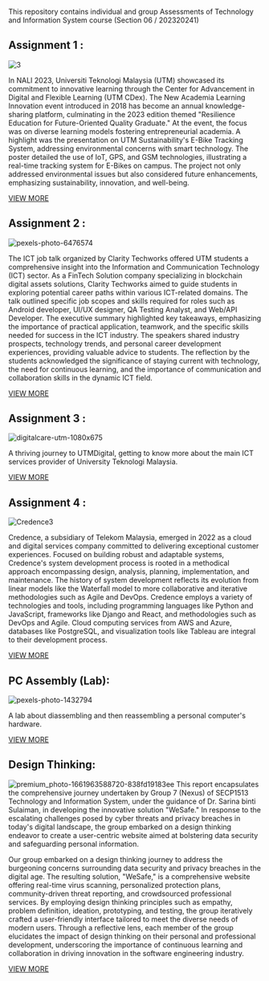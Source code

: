 This repository contains individual and group Assessments of Technology and Information System course (Section 06 / 202320241)

Assignment 1 :
---
![3](https://github.com/AhmadMuawya/TIS-06/assets/147373032/100a48fb-efe7-4a15-8f02-1f46023ddce4)

In NALI 2023, Universiti Teknologi Malaysia (UTM) showcased its commitment to innovative learning through the Center for Advancement in Digital and Flexible Learning (UTM CDex). The New Academia Learning Innovation event introduced in 2018 has become an annual knowledge-sharing platform, culminating in the 2023 edition themed "Resilience Education for Future-Oriented Quality Graduate." At the event, the focus was on diverse learning models fostering entrepreneurial academia. A highlight was the presentation on UTM Sustainability's E-Bike Tracking System, addressing environmental concerns with smart technology. The poster detailed the use of IoT, GPS, and GSM technologies, illustrating a real-time tracking system for E-Bikes on campus. The project not only addressed environmental issues but also considered future enhancements, emphasizing sustainability, innovation, and well-being.

[VIEW MORE](./assg1/ReadMe.md)
 
Assignment 2 :
---
![pexels-photo-6476574](https://github.com/AhmadMuawya/TIS-06/assets/147373032/22abfc8c-aa3e-4e13-9080-3c9bdd6adbf7)

The ICT job talk organized by Clarity Techworks offered UTM students a comprehensive insight into the Information and Communication Technology (ICT) sector. As a FinTech Solution company specializing in blockchain digital assets solutions, Clarity Techworks aimed to guide students in exploring potential career paths within various ICT-related domains. The talk outlined specific job scopes and skills required for roles such as Android developer, UI/UX designer, QA Testing Analyst, and Web/API Developer. The executive summary highlighted key takeaways, emphasizing the importance of practical application, teamwork, and the specific skills needed for success in the ICT industry. The speakers shared industry prospects, technology trends, and personal career development experiences, providing valuable advice to students. The reflection by the students acknowledged the significance of staying current with technology, the need for continuous learning, and the importance of communication and collaboration skills in the dynamic ICT field.

[VIEW MORE](./assg2/ReadMe.md)

Assignment 3 :
---
![digitalcare-utm-1080x675](https://github.com/AhmadMuawya/TIS-06/assets/147373032/05f1e01c-9de2-43ea-9f9f-3fddc6246fe9)

A thriving journey to UTMDigital, getting to know more about the main ICT services provider of University Teknologi Malaysia.

[VIEW MORE](./assg3/ReadMe.md)

Assignment 4 :
---
![Credence3](https://github.com/AhmadMuawya/TIS-06/assets/147373032/09bc2320-2019-4cab-8057-2670e45d11c0)

Credence, a subsidiary of Telekom Malaysia, emerged in 2022 as a cloud and digital services company committed to delivering exceptional customer experiences. Focused on building robust and adaptable systems, Credence's system development process is rooted in a methodical approach encompassing design, analysis, planning, implementation, and maintenance. The history of system development reflects its evolution from linear models like the Waterfall model to more collaborative and iterative methodologies such as Agile and DevOps. Credence employs a variety of technologies and tools, including programming languages like Python and JavaScript, frameworks like Django and React, and methodologies such as DevOps and Agile. Cloud computing services from AWS and Azure, databases like PostgreSQL, and visualization tools like Tableau are integral to their development process.

[VIEW MORE](./assg4/ReadMe.md)

PC Assembly (Lab):
---
![pexels-photo-1432794](https://github.com/AhmadMuawya/TIS-06/assets/147373032/17f196bd-0648-46a8-84a6-0f3781fc8497)

A lab about diassembling and then reassembling a personal computer's hardware.

[VIEW MORE](./Lab/ReadMe.md)

Design Thinking:
---
![premium_photo-1661963588720-838fd19183ee](https://github.com/AhmadMuawya/TIS-06/assets/147373032/770077b8-730b-4a51-9c02-50a6dcc83824)
This report encapsulates the comprehensive journey undertaken by Group 7 (Nexus) of SECP1513 Technology and Information System, under the guidance of Dr. Sarina binti Sulaiman, in developing the innovative solution "WeSafe." In response to the escalating challenges posed by cyber threats and privacy breaches in today's digital landscape, the group embarked on a design thinking endeavor to create a user-centric website aimed at bolstering data security and safeguarding personal information.

Our group embarked on a design thinking journey to address the burgeoning concerns surrounding data security and privacy breaches in the digital age. The resulting solution, "WeSafe," is a comprehensive website offering real-time virus scanning, personalized protection plans, community-driven threat reporting, and crowdsourced professional services. By employing design thinking principles such as empathy, problem definition, ideation, prototyping, and testing, the group iteratively crafted a user-friendly interface tailored to meet the diverse needs of modern users. Through a reflective lens, each member of the group elucidates the impact of design thinking on their personal and professional development, underscoring the importance of continuous learning and collaboration in driving innovation in the software engineering industry.

[VIEW MORE](./designthinking/readme.md)

